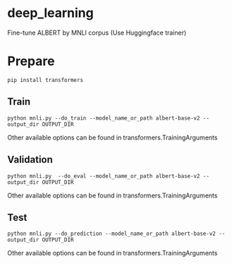 # deep_learning

Fine-tune ALBERT by MNLI corpus
(Use Huggingface trainer)

# Prepare
``
pip install transformers
``

## Train
``
python mnli.py
--do_train
--model_name_or_path albert-base-v2
--output_dir OUTPUT_DIR 
``

Other available options can be found in transformers.TrainingArguments

## Validation
``
python mnli.py 
--do_eval
--model_name_or_path albert-base-v2
--output_dir OUTPUT_DIR
``

Other available options can be found in transformers.TrainingArguments

## Test
``
python mnli.py
--do_prediction
--model_name_or_path albert-base-v2
--output_dir OUTPUT_DIR
``

Other available options can be found in transformers.TrainingArguments
